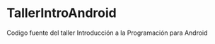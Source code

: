 TallerIntroAndroid
==================

Codigo fuente del taller Introducción a la Programación para Android
